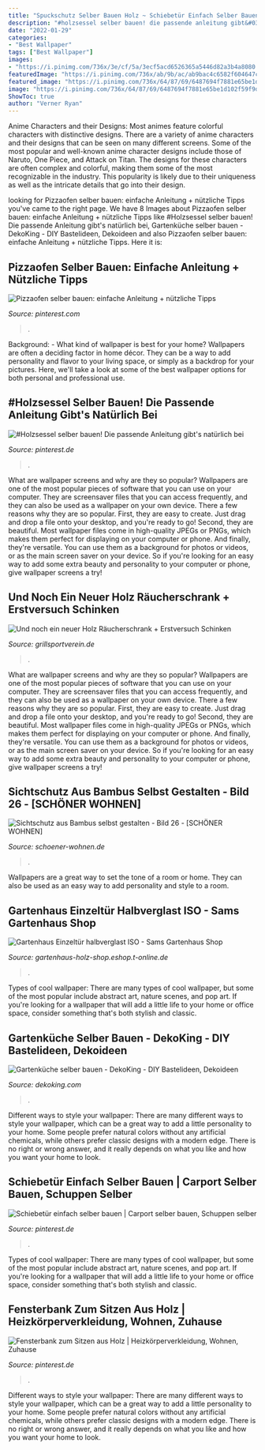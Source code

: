 ```yaml
---
title: "Spuckschutz Selber Bauen Holz ~ Schiebetür Einfach Selber Bauen"
description: "#holzsessel selber bauen! die passende anleitung gibt&#039;s natürlich bei"
date: "2022-01-29"
categories:
- "Best Wallpaper"
tags: ["Best Wallpaper"]
images:
- "https://i.pinimg.com/736x/3e/cf/5a/3ecf5acd6526365a5446d82a3b4a8080.jpg"
featuredImage: "https://i.pinimg.com/736x/ab/9b/ac/ab9bac4c6582f604647c6b453f685679.jpg"
featured_image: "https://i.pinimg.com/736x/64/87/69/6487694f7881e65be1d102f59f9d829b.jpg"
image: "https://i.pinimg.com/736x/64/87/69/6487694f7881e65be1d102f59f9d829b.jpg"
ShowToc: true
author: "Verner Ryan"
---
```



Anime Characters and their Designs: Most animes feature colorful characters with distinctive designs.
There are a variety of anime characters and their designs that can be seen on many different screens. Some of the most popular and well-known anime character designs include those of Naruto, One Piece, and Attack on Titan. The designs for these characters are often complex and colorful, making them some of the most recognizable in the industry. This popularity is likely due to their uniqueness as well as the intricate details that go into their design.

	

		
looking for Pizzaofen selber bauen: einfache Anleitung + nützliche Tipps you've came to the right page. We have 8 Images about Pizzaofen selber bauen: einfache Anleitung + nützliche Tipps like #Holzsessel selber bauen! Die passende Anleitung gibt&#039;s natürlich bei, Gartenküche selber bauen - DekoKing - DIY Bastelideen, Dekoideen and also Pizzaofen selber bauen: einfache Anleitung + nützliche Tipps. Here it is:
		
    
## Pizzaofen Selber Bauen: Einfache Anleitung + Nützliche Tipps

<img loading=lazy src="https://i.pinimg.com/736x/37/b9/6d/37b96db0b63f36424f882e73550aa944.jpg" onerror="this.onerror=null;this.src='https://tse3.mm.bing.net/th?id=OIP.ImTUXCzm2h97TbEz80E1cAHaJ3&amp;pid=15.1';" alt="Pizzaofen selber bauen: einfache Anleitung + nützliche Tipps">

_Source: pinterest.com_

>. 

	

Background: - What kind of wallpaper is best for your home?
Wallpapers are often a deciding factor in home décor. They can be a way to add personality and flavor to your living space, or simply as a backdrop for your pictures. Here, we'll take a look at some of the best wallpaper options for both personal and professional use.

    
## #Holzsessel Selber Bauen! Die Passende Anleitung Gibt&#039;s Natürlich Bei

<img loading=lazy src="https://i.pinimg.com/736x/3e/cf/5a/3ecf5acd6526365a5446d82a3b4a8080.jpg" onerror="this.onerror=null;this.src='https://tse3.mm.bing.net/th?id=OIP.A7BfND7uUBj6TqfrAsw25QAAAA&amp;pid=15.1';" alt="#Holzsessel selber bauen! Die passende Anleitung gibt&#039;s natürlich bei">

_Source: pinterest.de_

>. 

	

What are wallpaper screens and why are they so popular?
Wallpapers are one of the most popular pieces of software that you can use on your computer. They are screensaver files that you can access frequently, and they can also be used as a wallpaper on your own device. There a few reasons why they are so popular. First, they are easy to create. Just drag and drop a file onto your desktop, and you're ready to go! Second, they are beautiful. Most wallpaper files come in high-quality JPEGs or PNGs, which makes them perfect for displaying on your computer or phone. And finally, they're versatile. You can use them as a background for photos or videos, or as the main screen saver on your device. So if you're looking for an easy way to add some extra beauty and personality to your computer or phone, give wallpaper screens a try!

    
## Und Noch Ein Neuer Holz Räucherschrank + Erstversuch Schinken

<img loading=lazy src="https://www.grillsportverein.de/forum/attachments/schrank-offen-jpg.307152/" onerror="this.onerror=null;this.src='https://tse2.mm.bing.net/th?id=OIP.CurebEM9wDJCPn5NY-t7bQHaLG&amp;pid=15.1';" alt="Und noch ein neuer Holz Räucherschrank + Erstversuch Schinken">

_Source: grillsportverein.de_

>. 

	

What are wallpaper screens and why are they so popular?
Wallpapers are one of the most popular pieces of software that you can use on your computer. They are screensaver files that you can access frequently, and they can also be used as a wallpaper on your own device. There a few reasons why they are so popular. First, they are easy to create. Just drag and drop a file onto your desktop, and you're ready to go! Second, they are beautiful. Most wallpaper files come in high-quality JPEGs or PNGs, which makes them perfect for displaying on your computer or phone. And finally, they're versatile. You can use them as a background for photos or videos, or as the main screen saver on your device. So if you're looking for an easy way to add some extra beauty and personality to your computer or phone, give wallpaper screens a try!

    
## Sichtschutz Aus Bambus Selbst Gestalten - Bild 26 - [SCHÖNER WOHNEN]

<img loading=lazy src="https://image.schoener-wohnen.de/12581802/t/w4/v19/w1440/r0/-/50200-lah200505182-balkonsichtsch-jpg--4740-.jpg" onerror="this.onerror=null;this.src='https://tse4.mm.bing.net/th?id=OIP.PQJJR4lbJUebM8kmou1MBQHaKB&amp;pid=15.1';" alt="Sichtschutz aus Bambus selbst gestalten - Bild 26 - [SCHÖNER WOHNEN]">

_Source: schoener-wohnen.de_

>. 

	

Wallpapers are a great way to set the tone of a room or home. They can also be used as an easy way to add personality and style to a room.

    
## Gartenhaus Einzeltür Halbverglast ISO - Sams Gartenhaus Shop

<img loading=lazy src="https://gartenhaus-holz-shop.eshop.t-online.de/WebRoot/Store3/Shops/Shop36485/505C/7D10/18A6/A8D3/2512/AC14/504B/A05D/IMG_3264.JPG" onerror="this.onerror=null;this.src='https://tse4.mm.bing.net/th?id=OIP.degP6oNdqHKYAjbbJzR0TwHaLH&amp;pid=15.1';" alt="Gartenhaus Einzeltür halbverglast ISO - Sams Gartenhaus Shop">

_Source: gartenhaus-holz-shop.eshop.t-online.de_

>. 

	

Types of cool wallpaper:
There are many types of cool wallpaper, but some of the most popular include abstract art, nature scenes, and pop art. If you're looking for a wallpaper that will add a little life to your home or office space, consider something that's both stylish and classic.

    
## Gartenküche Selber Bauen - DekoKing - DIY Bastelideen, Dekoideen

<img loading=lazy src="https://dekoking.com/wp-content/uploads/2016/11/gartenkueche-selber-bauen-dekoking-com-1.jpg" onerror="this.onerror=null;this.src='https://tse1.mm.bing.net/th?id=OIP.Kpf0PWpMYgR2MPHtueu44QHaFj&amp;pid=15.1';" alt="Gartenküche selber bauen - DekoKing - DIY Bastelideen, Dekoideen">

_Source: dekoking.com_

>. 

	

Different ways to style your wallpaper:
There are many different ways to style your wallpaper, which can be a great way to add a little personality to your home. Some people prefer natural colors without any artificial chemicals, while others prefer classic designs with a modern edge. There is no right or wrong answer, and it really depends on what you like and how you want your home to look.

    
## Schiebetür Einfach Selber Bauen | Carport Selber Bauen, Schuppen Selber

<img loading=lazy src="https://i.pinimg.com/736x/ab/9b/ac/ab9bac4c6582f604647c6b453f685679.jpg" onerror="this.onerror=null;this.src='https://tse2.mm.bing.net/th?id=OIP.hCXCgvmMC9BeWPpkxSl2QAHaE6&amp;pid=15.1';" alt="Schiebetür einfach selber bauen | Carport selber bauen, Schuppen selber">

_Source: pinterest.de_

>. 

	

Types of cool wallpaper:
There are many types of cool wallpaper, but some of the most popular include abstract art, nature scenes, and pop art. If you're looking for a wallpaper that will add a little life to your home or office space, consider something that's both stylish and classic.

    
## Fensterbank Zum Sitzen Aus Holz | Heizkörperverkleidung, Wohnen, Zuhause

<img loading=lazy src="https://i.pinimg.com/736x/64/87/69/6487694f7881e65be1d102f59f9d829b.jpg" onerror="this.onerror=null;this.src='https://tse3.mm.bing.net/th?id=OIP.p8SuezN8i5fF21JWh0KsfAHaLH&amp;pid=15.1';" alt="Fensterbank zum Sitzen aus Holz | Heizkörperverkleidung, Wohnen, Zuhause">

_Source: pinterest.de_

>. 

	

Different ways to style your wallpaper:
There are many different ways to style your wallpaper, which can be a great way to add a little personality to your home. Some people prefer natural colors without any artificial chemicals, while others prefer classic designs with a modern edge. There is no right or wrong answer, and it really depends on what you like and how you want your home to look.


